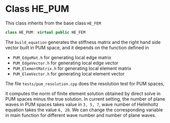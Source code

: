 # Class HE_PUM

This class inherits from the base class `HE_FEM`

```c++
class HE_PUM: virtual public HE_FEM
```

The `build_equation` generates the stiffness matrix and the right hand side vector built in PUM space, and it depends on the function defined in 

- `PUM_EdgeMat.h` for generating local edge matrix
-  `PUM_EdgeVector.h` for generating local edge vector
- `PUM_ElementMatrix.h` for generating local element matrix
- `PUM_ElemVector.h` for generating local element vector

The file `tests/pum_resolution.cpp` does the resolution test for PUM spaces,

it computes the norm of finite element solution obtained by direct solve in PUM spaces minus the true solution. In current setting, the number of plane waves in PUM spaces takes value in `3, 5, 7`,  wave number of Helmholtz equation takes the value `6, 20`. We can change the corresponding variable in main function for different wave number and number of plane waves.